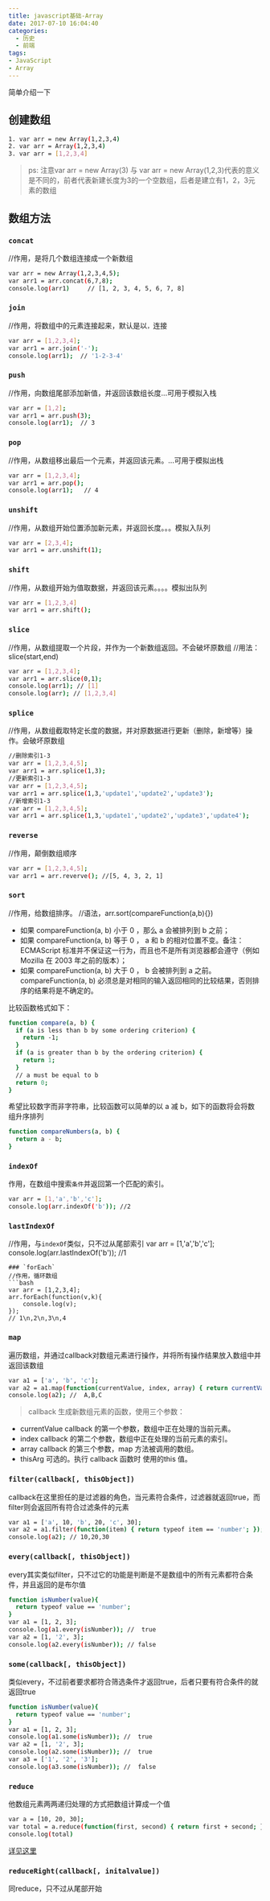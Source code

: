 ```yaml
---
title: javascript基础-Array
date: 2017-07-10 16:04:40
categories:
  - 历史
  - 前端
tags:
- JavaScript
- Array
---
```

简单介绍一下 
<!--more-->

## 创建数组

```bash
1. var arr = new Array(1,2,3,4)
2. var arr = Array(1,2,3,4)
3. var arr = [1,2,3,4]
```
> ps: 注意var arr = new Array(3) 与 var arr = new Array(1,2,3)代表的意义是不同的，前者代表新建长度为3的一个空数组，后者是建立有1，2，3元素的数组

## 数组方法

### `concat`
//作用，是将几个数组连接成一个新数组
```bash
var arr = new Array(1,2,3,4,5);
var arr1 = arr.concat(6,7,8);
console.log(arr1)     // [1, 2, 3, 4, 5, 6, 7, 8]

```

### `join`
//作用，将数组中的元素连接起来，默认是以`，`连接
```bash
var arr = [1,2,3,4];
var arr1 = arr.join('-');
console.log(arr1);  // '1-2-3-4'
```
### `push`
//作用，向数组尾部添加新值，并返回该数组长度...可用于模拟入栈
```bash
var arr = [1,2];
var arr1 = arr.push(3);
console.log(arr1);  // 3
``` 

### `pop`
//作用，从数组移出最后一个元素，并返回该元素。...可用于模拟出栈
```bash
var arr = [1,2,3,4];
var arr1 = arr.pop();
console.log(arr1);   // 4

```
### `unshift`
//作用，从数组开始位置添加新元素，并返回长度。。。模拟入队列
```bash
var arr = [2,3,4];
var arr1 = arr.unshift(1);
```
### `shift`
//作用，从数组开始为值取数据，并返回该元素。。。。模拟出队列

```bash
var arr = [1,2,3,4]
var arr1 = arr.shift();
```
### `slice`
//作用，从数组提取一个片段，并作为一个新数组返回。不会破坏原数组
//用法： slice(start,end)
```bash
var arr = [1,2,3,4];
var arr1 = arr.slice(0,1);
console.log(arr1); // [1]
console.log(arr); // [1,2,3,4]
```

### `splice`
//作用，从数组截取特定长度的数据，并对原数据进行更新（删除，新增等）操作。会破坏原数组
```bash
//删除索引1-3
var arr = [1,2,3,4,5];
var arr1 = arr.splice(1,3);
//更新索引1-3
var arr = [1,2,3,4,5];
var arr1 = arr.splice(1,3,'update1','update2','update3');
//新增索引1-3
var arr = [1,2,3,4,5];
var arr1 = arr.splice(1,3,'update1','update2','update3','update4');
```

### `reverse`
//作用，颠倒数组顺序
```bash
var arr = [1,2,3,4,5];
var arr1 = arr.reverve(); //[5, 4, 3, 2, 1]
```

### `sort`
//作用，给数组排序。
//语法，arr.sort(compareFunction(a,b){})

- 如果 compareFunction(a, b) 小于 0 ，那么 a 会被排列到 b 之前；
- 如果 compareFunction(a, b) 等于 0 ， a 和 b 的相对位置不变。备注： ECMAScript 标准并不保证这一行为，而且也不是所有浏览器都会遵守（例如 Mozilla 在 2003 年之前的版本）；
- 如果 compareFunction(a, b) 大于 0 ， b 会被排列到 a 之前。
compareFunction(a, b) 必须总是对相同的输入返回相同的比较结果，否则排序的结果将是不确定的。

比较函数格式如下：

```bash
function compare(a, b) {
  if (a is less than b by some ordering criterion) {
    return -1;
  }
  if (a is greater than b by the ordering criterion) {
    return 1;
  }
  // a must be equal to b
  return 0;
}
```
希望比较数字而非字符串，比较函数可以简单的以 a 减 b，如下的函数将会将数组升序排列

```bash
function compareNumbers(a, b) {
  return a - b;
}
```
### `indexOf`
作用，在数组中搜索`条件`并返回第一个匹配的索引。
```bash
var arr = [1,'a','b','c'];
console.log(arr.indexOf('b')); //2
```
### `lastIndexOf`
//作用，与`indexOf`类似，只不过从尾部索引
var arr = [1,'a','b','c'];
console.log(arr.lastIndexOf('b')); //1
```
### `forEach`
//作用，循环数组
```bash
var arr = [1,2,3,4];
arr.forEach(function(v,k){
    console.log(v);
});
// 1\n,2\n,3\n,4
```
### `map`
遍历数组，并通过callback对数组元素进行操作，并将所有操作结果放入数组中并返回该数组
```bash
var a1 = ['a', 'b', 'c'];
var a2 = a1.map(function(currentValue, index, array) { return currentValue.toUpperCase(); });
console.log(a2); //  A,B,C
```
> callback
生成新数组元素的函数，使用三个参数：

- currentValue
 callback 的第一个参数，数组中正在处理的当前元素。
- index
callback 的第二个参数，数组中正在处理的当前元素的索引。
- array
callback 的第三个参数，map 方法被调用的数组。
- thisArg
可选的。执行 callback 函数时 使用的this 值。

### `filter(callback[, thisObject]) `
callback在这里担任的是过滤器的角色，当元素符合条件，过滤器就返回true，而filter则会返回所有符合过滤条件的元素

```bash
var a1 = ['a', 10, 'b', 20, 'c', 30];
var a2 = a1.filter(function(item) { return typeof item == 'number'; });
console.log(a2); // 10,20,30
```

### `every(callback[, thisObject]) `
every其实类似filter，只不过它的功能是判断是不是数组中的所有元素都符合条件，并且返回的是布尔值

```bash
function isNumber(value){
  return typeof value == 'number';
}
var a1 = [1, 2, 3];
console.log(a1.every(isNumber)); //  true
var a2 = [1, '2', 3];
console.log(a2.every(isNumber)); // false
```

### `some(callback[, thisObject])`
类似every，不过前者要求都符合筛选条件才返回true，后者只要有符合条件的就返回true

```bash
function isNumber(value){
  return typeof value == 'number';
}
var a1 = [1, 2, 3];
console.log(a1.some(isNumber)); //  true
var a2 = [1, '2', 3];
console.log(a2.some(isNumber)); //  true
var a3 = ['1', '2', '3'];
console.log(a3.some(isNumber)); //  false
```
### `reduce`
他数组元素两两递归处理的方式把数组计算成一个值
```bash
var a = [10, 20, 30];
var total = a.reduce(function(first, second) { return first + second; }, 0);
console.log(total)
```
[详见这里](http://www.supernever.com/2017/01/24/reduce/)

### `reduceRight(callback[, initalvalue])`
同reduce，只不过从尾部开始


























